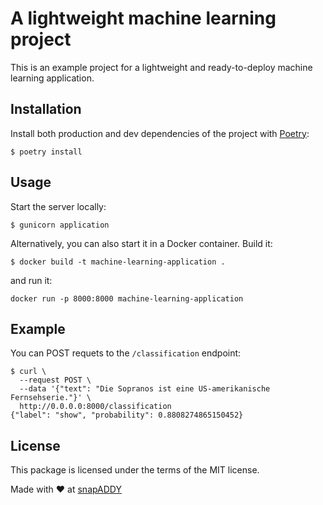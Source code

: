 # A lightweight machine learning project

This is an example project for a lightweight and ready-to-deploy machine learning application.

## Installation

Install both production and dev dependencies of the project with [Poetry](https://python-poetry.org/):

```
$ poetry install
```

## Usage

Start the server locally:

```
$ gunicorn application
```

Alternatively, you can also start it in a Docker container. Build it:

```
$ docker build -t machine-learning-application .
```

and run it:

```
docker run -p 8000:8000 machine-learning-application
```

## Example

You can POST requets to the `/classification` endpoint:

```
$ curl \
  --request POST \
  --data '{"text": "Die Sopranos ist eine US-amerikanische Fernsehserie."}' \
  http://0.0.0.0:8000/classification
{"label": "show", "probability": 0.8808274865150452}
```

## License

This package is licensed under the terms of the MIT license.

Made with ♥ at [snapADDY](https://snapaddy.com/)
